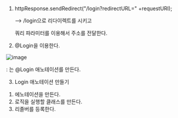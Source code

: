 1. httpResponse.sendRedirect("/login?redirectURL=" +requestURI);

    --> /login으로 리다이렉트를 시키고 
    
    쿼리 파라미터를 이용해서 주소를 전달한다.
    
    
2.  @Login을 이용한다.

![image](https://user-images.githubusercontent.com/108928206/185738789-c4f94dd0-a807-4737-8f96-2090896aa20d.png)

: 는 @Login 애노테이션를 만든다.

3. Login 애노테이션 만들기
  
  1) 에노테이션을 만든다.
  2) 로직을 실행할 클래스를 만든다.
  3) 리졸버를 등록한다.
